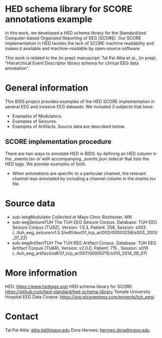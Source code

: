 # HED schema library for SCORE annotations example

In this work, we developed a HED schema library for the Standardized Computer-based Organized Reporting of EEG (SCORE). Our SCORE implementation in HED tackles the lack of SCORE machine readability and makes it available and machine-readable by open-source software.

This work is related to the (in prep) manuscript:
Tal Pal Attia et al., (in prep). "Hierarchical Event Descriptor library schema for clinical EEG data annotation".

# General information
This BIDS project provides examples of the HED SCORE implementation in several EEG and invasive EEG datasets. We included 3 subjects that have:
- Examples of Modulators.
- Examples of Seizures.
- Examples of Artifacts.
Source data are described below.

## SCORE implementation procedure
There are two ways to annotate HED in BIDS: by defining an HED column in the _events.tsv or with accompanying _events.json sidecar that lists the HED tags. We provide examples of both.
 - When annotations are specific to a particular channel, the relevant channel was annotated by including a channel column in the events.tsv file.

# Source data
 - sub-ieegModulator   Collected at Mayo Clinic Rochester, MN
 - sub-eegSeizureTUH   The TUH EEG Seizure Corpus. Database: TUH EEG Seizure Corpus (TUSZ), Version: 1.5.3, Patient: 258, Session: s003 (../tuh_eeg_seizure/v1.5.3/edf/dev/01_tcp_ar/002/00000258/s003_2003_07_22)
 - sub-eegArtifactTUH  The TUH EEG Artifact Corpus. Database: TUH EEG Artifact Corpus (TUAR), Version: v2.0.0, Patient: 715 , Session: s010 (../tuh_eeg_artifact/edf/01_tcp_ar/007/00000715/s010_2014_08_07)

# More information
HED: https://www.hedtags.org/
HED schema library for SCORE: https://github.com/hed-standard/hed-schema-library 
Temple University Hospital EEG Data Corpus: https://isip.piconepress.com/projects/tuh_eeg/

# Contact
Tal Pal Attia: attia.tal@mayo.edu
Dora Hermes: hermes.dora@mayo.edu
